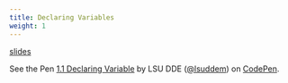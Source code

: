 ```yaml
---
title: Declaring Variables
weight: 1
---
```


[slides](../1_Lesson_1/presentation)


<p data-height="600" data-theme-id="33744" data-slug-hash="2b550bdff3ba514b461cdd2530d97897" data-default-tab="js" data-user="lsuddem" data-embed-version="2" data-pen-title="1.1 Declaring Variables" data-editable="true" class="codepen">See the Pen <a href="https://codepen.io/lsuddem/pen/2b550bdff3ba514b461cdd2530d97897/">1.1 Declaring Variable</a> by LSU DDE (<a href="https://codepen.io/lsuddem">@lsuddem</a>) on <a href="https://codepen.io">CodePen</a>.</p>
<script async src="https://static.codepen.io/assets/embed/ei.js"></script>

